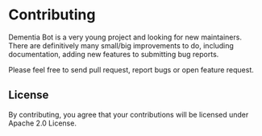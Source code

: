 # Contributing

Dementia Bot is a very young project and looking for new maintainers. There are definitively many small/big improvements to do, including documentation, adding new features to submitting bug reports.

Please feel free to send pull request, report bugs or open feature request.

## License
By contributing, you agree that your contributions will be licensed under Apache 2.0 License.
